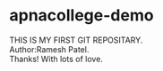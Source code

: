 # apnacollege-demo
THIS IS MY FIRST GIT REPOSITARY.
<br>
Author:Ramesh Patel.
<br>
Thanks! With lots of love.

